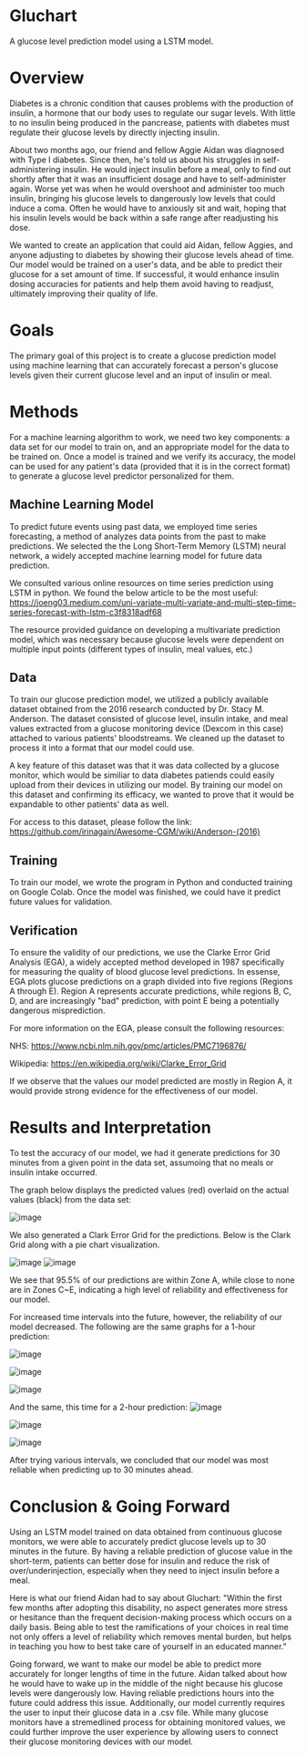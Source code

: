 # Gluchart
A glucose level prediction model using a LSTM model.

# Overview
Diabetes is a chronic condition that causes problems with the production of insulin, a hormone that our body uses to regulate our sugar levels. With little to no insulin 
being produced in the pancrease, patients with diabetes must regulate their glucose levels by directly injecting insulin.

About two months ago, our friend and fellow Aggie Aidan was diagnosed with Type I diabetes. Since then, he's told us about his struggles in self-administering insulin.
He would inject insulin before a meal, only to find out shortly after that it was an insufficient dosage and have to self-administer again. Worse yet was when he would
overshoot and administer too much insulin, bringing his glucose levels to dangerously low levels that could induce a coma. Often he would have to anxiously sit and wait, hoping that his insulin levels would be back within a safe range after readjusting his dose.

We wanted to create an application that could aid Aidan, fellow Aggies, and anyone adjusting to diabetes by showing their glucose levels ahead of time. Our model would be trained on a user's data, and be able to predict their glucose for a set amount of time. If successful, it would enhance insulin dosing accuracies for patients and help them avoid having to readjust, ultimately improving their quality of life.

# Goals
The primary goal of this project is to create a glucose prediction model using machine learning that can accurately forecast a person's glucose levels given their current glucose level and an input of insulin or meal.

# Methods
For a machine learning algorithm to work, we need two key components: a data set for our model to train on, and an appropriate model for the data to be trained on. Once a model is trained and we verify its accuracy, the model can be used for any patient's data (provided that it is in the correct format) to generate a glucose level predictor personalized for them.

## Machine Learning Model
To predict future events using past data, we employed time series forecasting, a method of analyzes data points from the past to make predictions. We selected the the Long Short-Term Memory (LSTM) neural network, a widely accepted machine learning model for future data prediction.

We consulted various online resources on time series prediction using LSTM in python. We found the below article to be the most useful:
https://joeng03.medium.com/uni-variate-multi-variate-and-multi-step-time-series-forecast-with-lstm-c3f8318adf68

The resource provided guidance on developing a multivariate prediction model, which was necessary because glucose levels were dependent on multiple input points (different types of insulin, meal values, etc.)

## Data
To train our glucose prediction model, we utilized a publicly available dataset obtained from the 2016 research conducted by Dr. Stacy M. Anderson. 
The dataset consisted of glucose level, insulin intake, and meal values extracted from a glucose monitoring device (Dexcom in this case) attached to various patients' bloodstreams. We cleaned up the dataset to process it into a format that our model could use.

A key feature of this dataset was that it was data collected by a glucose monitor, which would be similiar to data diabetes patiends could easily upload from their devices in utilizing our model. By training our model on this dataset and confirming its efficacy, we wanted to prove that it would be expandable to other patients' data as well.

For access to this dataset, please follow the link: https://github.com/irinagain/Awesome-CGM/wiki/Anderson-(2016)

## Training
To train our model, we wrote the program in Python and conducted training on Google Colab. Once the model was finished, we could have it predict future values for validation.

## Verification
To ensure the validity of our predictions, we use the Clarke Error Grid Analysis (EGA), a widely accepted method developed in 1987 specifically for measuring the quality of blood glucose level predictions. In essense, EGA plots glucose predictions on a graph divided into five regions (Regions A through E). Region A represents accurate predictions, while regions B, C, D, and are increasingly "bad" prediction, with point E being a potentially dangerous misprediction.

For more information on the EGA, please consult the following resources:

NHS: https://www.ncbi.nlm.nih.gov/pmc/articles/PMC7196876/

Wikipedia: https://en.wikipedia.org/wiki/Clarke_Error_Grid

If we observe that the values our model predicted are mostly in Region A, it would provide strong evidence for the effectiveness of our model.

# Results and Interpretation
To test the accuracy of our model, we had it generate predictions for 30 minutes from a given point in the data set, assumoing that no meals or insulin intake occurred.

The graph below displays the predicted values (red) overlaid on the actual values (black) from the data set:

![image](https://github.com/TimStewartJ/gluchart/assets/24793742/5ec62a28-92a9-44aa-9b89-3091ee338f71)

We also generated a Clark Error Grid for the predictions. Below is the Clark Grid along with a pie chart visualization.

![image](https://github.com/TimStewartJ/gluchart/assets/24793742/ad52000b-7c19-4348-b79d-b3b39f0db43f)
![image](https://github.com/TimStewartJ/gluchart/assets/24793742/8af71481-c5b0-4574-a858-a4da4ae0e407)

We see that 95.5% of our predictions are within Zone A, while close to none are in Zones C~E, indicating a high level of reliability and effectiveness for our model.

For increased time intervals into the future, however, the reliability of our model decreased. The following are the same graphs for a 1-hour prediction:

![image](https://github.com/TimStewartJ/gluchart/assets/24793742/7fea08b7-64cb-4900-b3eb-b1a4076065fe)

![image](https://github.com/TimStewartJ/gluchart/assets/24793742/94928a12-55d1-4ba3-93a2-beb76156e537)

![image](https://github.com/TimStewartJ/gluchart/assets/24793742/e006aaed-69ca-4259-b25c-a05b3fe1bbdf)


And the same, this time for a 2-hour prediction:
![image](https://github.com/TimStewartJ/gluchart/assets/24793742/3e8212e0-4111-4a56-bce1-60d2ef6d6935)

![image](https://github.com/TimStewartJ/gluchart/assets/24793742/1130d1e8-ca93-4897-b1ce-ec9491a9909b)

![image](https://github.com/TimStewartJ/gluchart/assets/24793742/418b4ac5-1e0d-4435-a6a0-53b608918f6d)

After trying various intervals, we concluded that our model was most reliable when predicting up to 30 minutes ahead. 

# Conclusion & Going Forward
Using an LSTM model trained on data obtained from continuous glucose monitors, we were able to accurately predict glucose levels up to 30 minutes in the future. 
By having a reliable prediction of glucose value in the short-term, patients can better dose for insulin and reduce the risk of over/underinjection, especially when they need to inject insulin before a meal.

Here is what our friend Aidan had to say about Gluchart:
"Within the first few months after adopting this disability, no aspect generates more stress or hesitance than the frequent decision-making process which occurs on a daily basis. Being able to test the ramifications of your choices in real time not only offers a level of reliability which removes mental burden, but helps in teaching you how to best take care of yourself in an educated manner."

Going forward, we want to make our model be able to predict more accurately for longer lengths of time in the future. Aidan talked about how he would have to wake up in the middle of the night because his glucose levels were dangerously low. Having reliable predictions hours into the future could address this issue. Additionally, our model currently requires the user to input their glucose data in a .csv file. While many glucose monitors have a stremedlined process for obtaining monitored values, we could further improve the user experience by allowing users to connect their glucose monitoring devices with our model.
